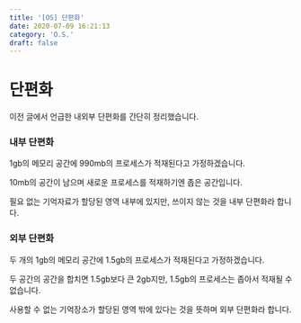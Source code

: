 ```yaml
---
title: '[OS] 단편화'
date: 2020-07-09 16:21:13
category: 'O.S.'
draft: false
---
```

# 단편화

이전 글에서 언급한 내외부 단편화를 간단히 정리했습니다.

### 내부 단편화

1gb의 메모리 공간에 990mb의 프로세스가 적재된다고 가정하겠습니다.

10mb의 공간이 남으며 새로운 프로세스를 적재하기엔 좁은 공간입니다.

필요 없는 기억자료가 할당된 영역 내부에 있지만, 쓰이지 않는 것을 내부 단편화라 합니다.

### 외부 단편화

두 개의 1gb의 메모리 공간에 1.5gb의 프로세스가 적재된다고 가정하겠습니다.

두 공간의 공간을 합치면 1.5gb보다 큰 2gb지만, 1.5gb의 프로세스는 좁아서 적재될 수 없습니다.

사용할 수 없는 기억장소가 할당된 영역 밖에 있다는 것을 뜻하며 외부 단편화라 합니다.
